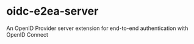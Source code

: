# oidc-e2ea-server
An OpenID Provider server extension for end-to-end authentication with OpenID Connect
